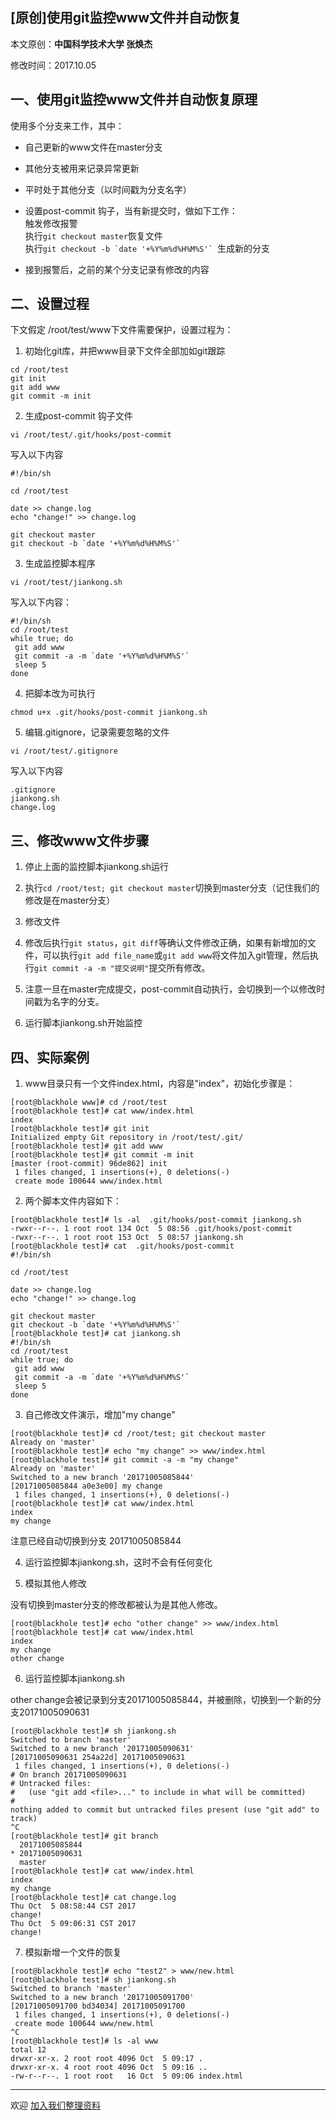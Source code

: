 ## [原创]使用git监控www文件并自动恢复

本文原创：**中国科学技术大学 张焕杰**

修改时间：2017.10.05

## 一、使用git监控www文件并自动恢复原理

使用多个分支来工作，其中：

* 自己更新的www文件在master分支

* 其他分支被用来记录异常更新

* 平时处于其他分支（以时间戳为分支名字）

* 设置post-commit 钩子，当有新提交时，做如下工作：  
    触发修改报警  
    执行`git checkout master`恢复文件  
    执行``git checkout -b `date '+%Y%m%d%H%M%S'` ``生成新的分支

* 接到报警后，之前的某个分支记录有修改的内容


## 二、设置过程

下文假定 /root/test/www下文件需要保护，设置过程为：

1. 初始化git库，并把www目录下文件全部加如git跟踪
````
cd /root/test
git init
git add www
git commit -m init
````

2. 生成post-commit 钩子文件
````
vi /root/test/.git/hooks/post-commit
````
写入以下内容
````
#!/bin/sh

cd /root/test

date >> change.log
echo "change!" >> change.log

git checkout master
git checkout -b `date '+%Y%m%d%H%M%S'`
````

3. 生成监控脚本程序

````
vi /root/test/jiankong.sh
````

写入以下内容：
````
#!/bin/sh
cd /root/test
while true; do
 git add www
 git commit -a -m `date '+%Y%m%d%H%M%S'`
 sleep 5
done
````

4. 把脚本改为可执行
````
chmod u+x .git/hooks/post-commit jiankong.sh
````

5. 编辑.gitignore，记录需要忽略的文件
````
vi /root/test/.gitignore
````
写入以下内容
````
.gitignore
jiankong.sh
change.log
````

## 三、修改www文件步骤

1. 停止上面的监控脚本jiankong.sh运行

2. 执行`cd /root/test; git checkout master`切换到master分支（记住我们的修改是在master分支）

2. 修改文件

3. 修改后执行`git status`，`git diff`等确认文件修改正确，如果有新增加的文件，可以执行`git add file_name`或`git add www`将文件加入git管理，然后执行`git commit -a -m "提交说明"`提交所有修改。

4. 注意一旦在master完成提交，post-commit自动执行，会切换到一个以修改时间戳为名字的分支。

5. 运行脚本jiankong.sh开始监控


## 四、实际案例

1. www目录只有一个文件index.html，内容是"index"，初始化步骤是：
````
[root@blackhole www]# cd /root/test
[root@blackhole test]# cat www/index.html
index
[root@blackhole test]# git init
Initialized empty Git repository in /root/test/.git/
[root@blackhole test]# git add www
[root@blackhole test]# git commit -m init
[master (root-commit) 96de862] init
 1 files changed, 1 insertions(+), 0 deletions(-)
 create mode 100644 www/index.html
````

2. 两个脚本文件内容如下：
````
[root@blackhole test]# ls -al  .git/hooks/post-commit jiankong.sh
-rwxr--r--. 1 root root 134 Oct  5 08:56 .git/hooks/post-commit
-rwxr--r--. 1 root root 153 Oct  5 08:57 jiankong.sh
[root@blackhole test]# cat  .git/hooks/post-commit
#!/bin/sh

cd /root/test

date >> change.log
echo "change!" >> change.log

git checkout master
git checkout -b `date '+%Y%m%d%H%M%S'`
[root@blackhole test]# cat jiankong.sh
#!/bin/sh
cd /root/test
while true; do
 git add www
 git commit -a -m `date '+%Y%m%d%H%M%S'`
 sleep 5
done

````
3. 自己修改文件演示，增加"my change"
````
[root@blackhole test]# cd /root/test; git checkout master
Already on 'master'
[root@blackhole test]# echo "my change" >> www/index.html
[root@blackhole test]# git commit -a -m "my change"
Already on 'master'
Switched to a new branch '20171005085844'
[20171005085844 a0e3e00] my change
 1 files changed, 1 insertions(+), 0 deletions(-)
[root@blackhole test]# cat www/index.html
index
my change
````
注意已经自动切换到分支 20171005085844

4. 运行监控脚本jiankong.sh，这时不会有任何变化

5. 模拟其他人修改

没有切换到master分支的修改都被认为是其他人修改。
````
[root@blackhole test]# echo "other change" >> www/index.html
[root@blackhole test]# cat www/index.html
index
my change
other change
````

6. 运行监控脚本jiankong.sh

other change会被记录到分支20171005085844，并被删除，切换到一个新的分支20171005090631
````
[root@blackhole test]# sh jiankong.sh
Switched to branch 'master'
Switched to a new branch '20171005090631'
[20171005090631 254a22d] 20171005090631
 1 files changed, 1 insertions(+), 0 deletions(-)
# On branch 20171005090631
# Untracked files:
#   (use "git add <file>..." to include in what will be committed)
#
nothing added to commit but untracked files present (use "git add" to track)
^C
[root@blackhole test]# git branch
  20171005085844
* 20171005090631
  master
[root@blackhole test]# cat www/index.html
index
my change
[root@blackhole test]# cat change.log
Thu Oct  5 08:58:44 CST 2017
change!
Thu Oct  5 09:06:31 CST 2017
change!

````

7. 模拟新增一个文件的恢复
````
[root@blackhole test]# echo "test2" > www/new.html
[root@blackhole test]# sh jiankong.sh
Switched to branch 'master'
Switched to a new branch '20171005091700'
[20171005091700 bd34034] 20171005091700
 1 files changed, 1 insertions(+), 0 deletions(-)
 create mode 100644 www/new.html
^C
[root@blackhole test]# ls -al www
total 12
drwxr-xr-x. 2 root root 4096 Oct  5 09:17 .
drwxr-xr-x. 4 root root 4096 Oct  5 09:16 ..
-rw-r--r--. 1 root root   16 Oct  5 09:06 index.html

````


***
欢迎 [加入我们整理资料](https://github.com/bg6cq/ITTS)